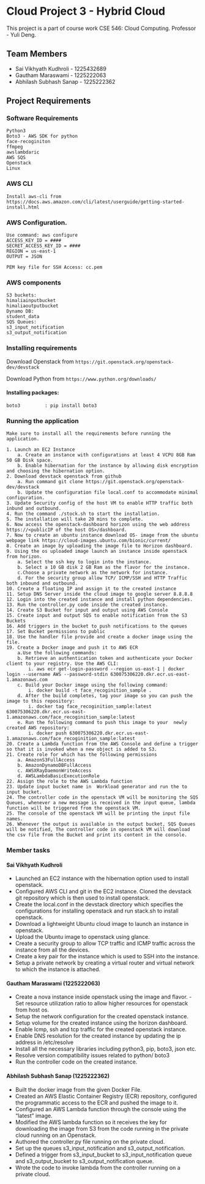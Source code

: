 # Cloud Project 3 - Hybrid Cloud
This project is a part of course work CSE 546: Cloud Computing.
Professor - Yuli Deng.


## Team Members
- Sai Vikhyath Kudhroli - 1225432689
- Gautham Maraswami - 1225222063
- Abhilash Subhash Sanap - 1225222362



## Project Requirements


### Software Requirements
    Python3
    Boto3 - AWS SDK for python
    face-recoginiton
    ffmpeg
    awslambdaric
    AWS SQS
    Openstack
    Linux


    
### AWS CLI
    Install aws-cli from 
    https://docs.aws.amazon.com/cli/latest/userguide/getting-started-install.html

### AWS Configuration.
    Use command: aws configure
    ACCESS_KEY_ID = ####
    SECRET_ACCESS_KEY_ID = ####
    REGION = us-east-1
    OUTPUT = JSON

    PEM key file for SSH Access: cc.pem

### AWS components
    S3 buckets:
    himaliainputbucket
    himaliaoutputbucket
    Dynamo DB:
    student_data
    SQS Queues: 
    s3_input_notification 
    s3_output_notification 

### Installing requirements

Download Openstack from ``https://git.openstack.org/openstack-dev/devstack``

Download Python from ``https://www.python.org/downloads/``

#### Installing packages:
    boto3         : pip install boto3


### Running the application
    Make sure to install all the requirements before running the application.

    1. Launch an EC2 Instance
        a. Create an instance with configurations at least 4 VCPU 8GB Ram 50 GB Disk space.
        b. Enable hibernation for the instance by allowing disk encryption and choosing the hibernation option.
    2. Download devstack openstack from github
        a. Run command git clone https://git.openstack.org/openstack-dev/devstack
        b. Update the configuration file local.conf to accommodate minimal configuration.
    3. Update Security config of the host VM to enable HTTP traffic both inbund and outbound.
    4. Run the command ./stock.sh to start the installation.
    5. The installation will take 20 mins to complete.
    6. Now access the openstack-dashboard horizon using the web address https://<publicIP of the host OS>/dashboard.
    7. Now to create an ubuntu instance download OS- image from the ubuntu webpage link https://cloud-images.ubuntu.com/bionic/current/
    8. Create an image by uploading the image file to Horizon dashboard.
    9. Using the os uploaded image launch an instance inside openstack from horizon.
        a. Select the ssh key to login into the instance.
        b. Select a 10 GB disk 2 GB Ram as the flavor for the instance.
        c.Choose a private network as the network for instance.
        d. For the security group allow TCP/ ICMP/SSH and HTTP Traffic both inbound and outbound.
    10. Create a floating IP and assign it to the created instance
    11. Setup DNS Server inside the cloud image to google server 8.8.8.8
    12. Login into the created instance and install python dependencies.
    13. Run the controller.py code inside the created instance.
    14. Create S3 Bucket for input and output using AWS Console
    15. Create input and output SQS to enable notification from the S3 Buckets
    16. Add triggers in the bucket to push notifications to the queues
    17. Set Bucket permissions to public
    18. Use the handler file provide and create a docker image using the file.
    19. Create a Docker image and push it to AWS ECR
        a.Use the following commands:
        b. Retrieve an authentication token and authenticate your Docker client to your registry. Use the AWS CLI:
            i. aws ecr get-login-password --region us-east-1 | docker login --username AWS --password-stdin 630075306220.dkr.ecr.us-east-1.amazonaws.com
        c. Build your Docker image using the following command:
            i. docker build -t face_recoginition_sample .
        d. After the build completes, tag your image so you can push the image to this repository:
            i. docker tag face_recoginition_sample:latest 630075306220.dkr.ecr.us-east-1.amazonaws.com/face_recoginition_sample:latest
        e. Run the following command to push this image to your  newly created AWS repository:
            i. docker push 630075306220.dkr.ecr.us-east-1.amazonaws.com/face_recoginition_sample:latest
    20. Create a Lambda function from the AWS Console and define a trigger so that it is invoked when a new object is added to S3.
    21. Create role for which has the following permissions
        a. AmazonS3FullAccess
        b. AmazonDynamoDBFullAccess
        c. AWSXRayDaemonWriteAccess
        d. AWSLambdaBasicExecutionRole
    22. Assign the role to the AWS Lambda function
    23. Update input bucket name in  Workload generator and run the to input bucket.
    24. The controller code in the openstack VM will be monitoring the SQS Queues, whenever a new message is received in the input queue, lambda function will be triggered from the openstack VM.
    25. The console of the openstack VM will be printing the input file names.
    26. Whenever the output is available in the output bucket, SQS Queues will be notified, The controller code in openstack VM will download the csv file from the Bucket and print its content in the console.


### Member tasks
#### Sai Vikhyath Kudhroli
- Launched an EC2 instance with the hibernation option used to install openstack.
- Configured AWS CLI and git in the EC2 instance.
Cloned the devstack git repository which is then used to install openstack.
- Create the local.conf in the devstack directory which specifies the configurations for installing openstack and run stack.sh to install openstack.
- Download a lightweight Ubuntu cloud image to launch an instance in openstack.
- Upload the Ubuntu image to openstack using glance.
- Create a security group to allow TCP traffic and ICMP traffic across the instance from all the devices.
- Create a key pair for the instance which is used to SSH into the instance.
- Setup a private network by creating a virtual router and virtual network to which the instance is attached.



#### Gautham Maraswami (1225222063)
- Create a nova instance inside openstack using the image and flavor.
-Set resource utilization ratio to allow higher resources for openstack from host os.
- Setup the network configuration for the created openstack instance.
- Setup volume for the created instance using the horizon dashboard.
- Enable Icmp, ssh  and tcp traffic for the created openstack instance.
- Enable DNS resolution for the created instance by updating the ip address in /etc/resolve
- Install all the necessary libraries including python3, pip, boto3, json etc. 
- Resolve version compatibility issues related to python/ boto3 
- Run the controller code on the created instance.



#### Abhilash Subhash Sanap (1225222362)
- Built the docker image from the given Docker File.
- Created an AWS Elastic Container Registry (ECR) repository, configured the programmatic access to the ECR and pushed the image to it.
- Configured an AWS Lambda function through the console using the “latest” image.
- Modified the AWS lambda function so it receives the key for downloading the image from S3 from the code running in the private cloud running on an Openstack. 
- Authored the controller.py file running on the private cloud.
- Set up the queues s3_input_notification and s3_output_notification. 
- Defined a trigger from s3_input_bucket to s3_input_notification queue and s3_output_bucket to s3_output_notification queue. 
- Wrote the code to invoke lambda from the controller running on a private cloud.



